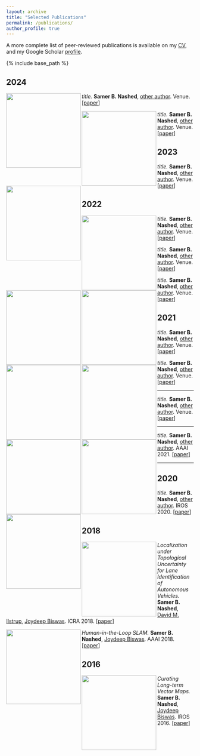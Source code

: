```yaml
---
layout: archive
title: "Selected Publications"
permalink: /publications/
author_profile: true
---
```


A more complete list of peer-reviewed publications is available on my [CV](https://samernashed.github.io/files/SamerNashedCV.pdf), and my Google Scholar [profile](https://scholar.google.com/citations?user=kACP4WMAAAAJ&hl=en).

<!--{% if author.googlescholar %}
  You can also find my articles on <u><a href="{{author.googlescholar}}">my Google Scholar profile</a>.</u>
{% endif %}-->

{% include base_path %}

## 2024

<img align="left" width="200" src="https://samernashed.github.io/images/HitL.png"> *title.* **Samer B. Nashed**, [other author](). Venue. [[paper](https://samernashed.github.io/files/.pdf)]

<img align="left" width="200" src="https://samernashed.github.io/images/HitL.png"> *title.* **Samer B. Nashed**, [other author](). Venue. [[paper](https://samernashed.github.io/files/.pdf)]


## 2023

<img align="left" width="200" src="https://samernashed.github.io/images/algcomp.png"> *title.* **Samer B. Nashed**, [other author](). Venue. [[paper](https://samernashed.github.io/files/.pdf)]

## 2022

<img align="left" width="200" src="https://samernashed.github.io/images/meta_PAMDP.png"> *title.* **Samer B. Nashed**, [other author](). Venue. [[paper](https://samernashed.github.io/files/.pdf)]

<img align="left" width="200" src="https://samernashed.github.io/images/OppMod.svg"> *title.* **Samer B. Nashed**, [other author](). Venue. [[paper](https://samernashed.github.io/files/.pdf)]

<img align="left" width="200" src="https://samernashed.github.io/images/ICAPS_arch.png"> *title.* **Samer B. Nashed**, [other author](). Venue. [[paper](https://samernashed.github.io/files/.pdf)]

## 2021

<img align="left" width="200" src="https://samernashed.github.io/images/RDSLAM.png"> *title.* **Samer B. Nashed**, [other author](). Venue. [[paper](https://samernashed.github.io/files/.pdf)]

<!--
<span class="p">}</span></code></pre></figure> </div> </div> </div> </li> <li> <div class="row align-items-center"> <div class="col-sm preview"><img class="preview z-depth-1 rounded" src="/assets/img/publication_preview/talk2bev.gif"> <div class="col-sm"></div> <div id="talk2bev" class="col-sm-8"> <div class="title">Talk2BEV: Language-enhanced Bird’s-eye View Maps for Autonomous Driving</div> <div class="author"> <a href="https://vikr-182.github.io/" target="_blank" rel="noopener noreferrer">Vikrant Dewangan</a>, Tushar Choudhary*, <a href="https://scholar.google.com/citations?user=ZER2BeIAAAAJ&amp;hl=en" target="_blank" rel="noopener noreferrer">Shivam Chandhok</a>*, Shubham Priyadarshan, Anushka Jain, <a href="https://sites.google.com/view/akslab" target="_blank" rel="noopener noreferrer">Arun Singh</a>, <a href="https://siddharthsrivastava.github.io/" target="_blank" rel="noopener noreferrer">Siddharth Srivastava</a>,  <em>Krishna Murthy Jatavallabhula</em>*, and <a href="https://robotics.iiit.ac.in/" target="_blank" rel="noopener noreferrer">Madhava Krishna</a> </div> <div class="periodical"> <em>ICRA</em> 2024 </div> <div class="links"> <a href="https://llmbev.github.io/talk2bev/" <figure class="highlight"><pre><code class="language-bibtex" data-lang="bibtex"><span class="nc">@inproceedings</span><span class="p">{</span><span class="nl">talk2bev</span><span class="p">,</span>
-->

<span> <img align="left" width="200" src="https://samernashed.github.io/images/PAMDP.png">        *title.* **Samer B. Nashed**, [other author](). Venue. [[paper](https://samernashed.github.io/files/.pdf)] </span>

***

<img align="left" width="200" src="https://samernashed.github.io/images/ECAS1.png"> *title.* **Samer B. Nashed**, [other author](). Venue. [[paper](https://samernashed.github.io/files/.pdf)]

***

<img align="left" width="200" src="https://samernashed.github.io/images/ECAS2.png"> *title.* **Samer B. Nashed**, [other author](). AAAI 2021. [[paper](https://samernashed.github.io/files/.pdf)]

***

## 2020

<img align="left" width="200" src="https://samernashed.github.io/images/L2V.png"> *title.* **Samer B. Nashed**, [other author](). IROS 2020. [[paper](https://samernashed.github.io/files/.pdf)]

## 2018

<img align="left" width="200" src="https://samernashed.github.io/images/LuTU.png"> *Localization under Topological Uncertainty for Lane Identification of Autonomous Vehicles.* **Samer B. Nashed**, [David M. Ilstrup](), [Joydeep Biswas](). ICRA 2018. [[paper](https://samernashed.github.io/files/ICRA2018_LuTU.pdf)]<br>

<img align="left" width="200" src="https://samernashed.github.io/images/HitL.png"> *Human-in-the-Loop SLAM.* **Samer B. Nashed**, [Joydeep Biswas](). AAAI 2018. [[paper](https://samernashed.github.io/files/AAAI2018_HiTL_SLAM.pdf)]

## 2016

<img align="left" width="200" src="https://samernashed.github.io/images/LTVM.png"> *Curating Long-term Vector Maps.* **Samer B. Nashed**, [Joydeep Biswas](). IROS 2016. [[paper](https://samernashed.github.io/files/IROS2016_LTVM.pdf)]


<!-- {% for post in site.publications reversed %}
  {% include archive-single.html %}
{% endfor %}
 -->

<!--
[Justin Svegliato]()
[Shlomo Zilberstein]()
[Rod Grupen]()
[Abhinav Bhatia]()
[Jong Jin Park]()
[Joseph Durham]()
[Joydeep Biswas]()
[David Ilstrup]()
[Connor Basich]()
[Matteo Brucato]()
[Saad Mahmud]()
[Claudia Goldman]()
[Mason Nakamura]()
-->